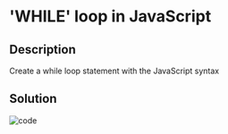 # 'WHILE' loop in JavaScript

## Description

Create a while loop statement with the JavaScript syntax

## Solution

![code](https://user-images.githubusercontent.com/116694224/209392549-0049dbb3-7f26-4e51-bb76-3e4290dbc0ef.jpg)
